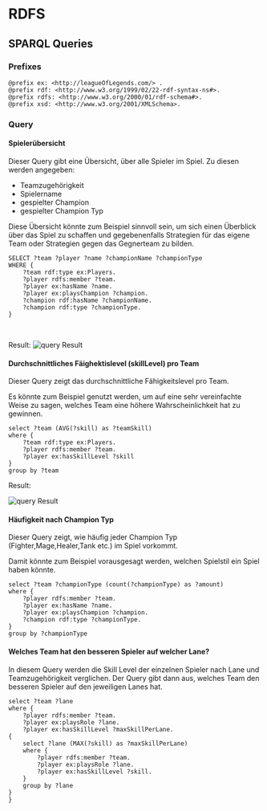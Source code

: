 # RDFS

## SPARQL Queries

### Prefixes
    @prefix ex: <http://leagueOfLegends.com/> .
    @prefix rdf: <http://www.w3.org/1999/02/22-rdf-syntax-ns#>.
    @prefix rdfs: <http://www.w3.org/2000/01/rdf-schema#>.
    @prefix xsd: <http://www.w3.org/2001/XMLSchema>.

### Query
#### Spielerübersicht
Dieser Query gibt eine Übersicht, über alle Spieler im Spiel. Zu diesen werden angegeben:
- Teamzugehörigkeit
- Spielername
- gespielter Champion
- gespielter Champion Typ

Diese Übersicht könnte zum Beispiel sinnvoll sein, um sich einen Überblick über das Spiel zu schaffen und gegebenenfalls Strategien für das eigene Team oder Strategien gegen das Gegnerteam zu bilden.

    SELECT ?team ?player ?name ?championName ?championType
    WHERE {
        ?team rdf:type ex:Players.
        ?player rdfs:member ?team.
        ?player ex:hasName ?name.
        ?player ex:playsChampion ?champion.
        ?champion rdf:hasName ?championName.
        ?champion rdf:type ?championType.
    }
<br>

Result:
![query Result](QueryResults\AverageSkillByTeam.PNG)

#### Durchschnittliches Fäighektislevel (skillLevel) pro Team
Dieser Query zeigt das durchschnittliche Fähigkeitslevel pro Team.

Es könnte zum Beispiel genutzt werden, um auf eine sehr vereinfachte Weise zu sagen, welches Team eine höhere Wahrscheinlichkeit hat zu gewinnen.

    select ?team (AVG(?skill) as ?teamSkill)
    where {
        ?team rdf:type ex:Players.
        ?player rdfs:member ?team.
        ?player ex:hasSkillLevel ?skill
    }
    group by ?team
Result:

![query Result](QueryResults\AverageSkillByTeam.PNG)


#### Häufigkeit nach Champion Typ

Dieser Query zeigt, wie häufig jeder Champion Typ (Fighter,Mage,Healer,Tank etc.) im Spiel vorkommt.

Damit könnte zum Beispiel vorausgesagt werden, welchen Spielstil ein Spiel haben könnte.

    select ?team ?championType (count(?championType) as ?amount)
    where {
        ?player rdfs:member ?team.
        ?player ex:hasName ?name.
        ?player ex:playsChampion ?champion.
        ?champion rdf:type ?championType.
    }
    group by ?championType

#### Welches Team hat den besseren Spieler auf welcher Lane?

In diesem Query werden die Skill Level der einzelnen Spieler nach Lane und Teamzugehörigkeit verglichen. Der Query gibt dann aus, welches Team den besseren Spieler auf den jeweiligen Lanes hat.

    select ?team ?lane
    where {
        ?player rdfs:member ?team.
        ?player ex:playsRole ?lane.
        ?player ex:hasSkillLevel ?maxSkillPerLane.
    {
        select ?lane (MAX(?skill) as ?maxSkillPerLane)
        where {
            ?player rdfs:member ?team.
            ?player ex:playsRole ?lane.
            ?player ex:hasSkillLevel ?skill.
        }
        group by ?lane
    }
    }
